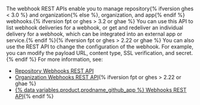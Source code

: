 The webhook REST APIs enable you to manage repository{% ifversion ghes < 3.0 %} and organization{% else %}, organization, and app{% endif %} webhooks.{% ifversion fpt or ghes > 3.2 or ghae %} You can use this API to list webhook deliveries for a webhook, or get and redeliver an individual delivery for a webhook, which can be integrated into an external app or service.{% endif %}{% ifversion fpt or ghes > 2.22 or ghae %} You can also use the REST API to change the configuration of the webhook. For example, you can modify the payload URL, content type, SSL verification, and secret.{% endif %} For more information, see:

- [Repository Webhooks REST API](/rest/reference/repos#webhooks)
- [Organization Webhooks REST API](/rest/reference/orgs#webhooks){% ifversion fpt or ghes > 2.22 or ghae %}
- [{% data variables.product.prodname_github_app %} Webhooks REST API](/rest/reference/apps#webhooks){% endif %}
